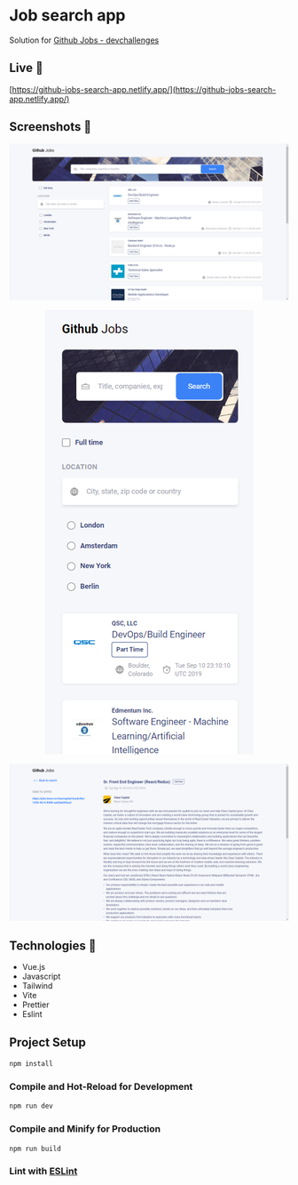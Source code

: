 # Job search app

Solution for [Github Jobs - devchallenges](https://devchallenges.io/challenges/TtUjDt19eIHxNQ4n5jps)

## Live 📍

[https://github-jobs-search-app.netlify.app/](https://github-jobs-search-app.netlify.app/)

## Screenshots 📸

<p align="center">
    <img src="./src/assets/images/gh-jobs-desktop-view.png" alt="Desktop view">
</p>

<p align="center">
    <img src="./src/assets/images/gh-jobs-mobile-view.png" alt="Mobile view">
</p>

<p align="center">
    <img src="./src/assets/images/gh-jobs-details.png" alt="Details">
</p>

## Technologies 🔧

- Vue.js
- Javascript
- Tailwind
- Vite
- Prettier
- Eslint

## Project Setup

```sh
npm install
```

### Compile and Hot-Reload for Development

```sh
npm run dev
```

### Compile and Minify for Production

```sh
npm run build
```

### Lint with [ESLint](https://eslint.org/)
